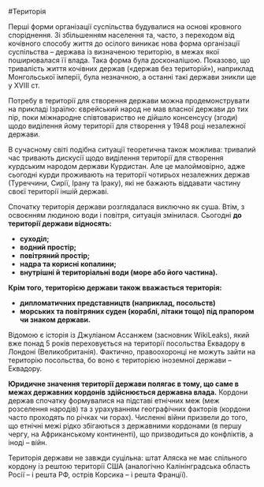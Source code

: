 #Територія

<p>Перші форми організації суспільства будувалися на основі кровного споріднення. Зі збільшенням населення та, часто, з переходом від кочівного способу життя до осілого виникає нова форма організації суспільства &ndash; держава із визначеною територію, в межах якої поширювалася її влада. Така форма була досконалішою. Показово, що тривалість життя кочівних держав (&laquo;держав без територій&raquo;), наприклад Монгольської імперії, була незначною, а останні такі держави зникли ще у ХVIII ст.</p>
<p>Потребу в території для створення держави можна продемонструвати на прикладі Ізраїлю: єврейський народ не мав власної держави до тих пір, поки міжнародне співтовариство не дійшло консенсусу (згоди) щодо виділення йому території для створення у 1948 році незалежної держави. </p>
<p>В сучасному світі подібна ситуації теоретична також можлива: тривалий час тривають дискусії щодо виділення території для створення курдським народом держави Курдистан. Але це малоймовірно, адже сьогодні курди проживають на території чотирьох незалежних держав (Туреччини, Сирії, Ірану та Іраку), які не бажають віддавати частину своєї території іншій державі.</p>
<p>Спочатку територія держави розглядалася виключно як суша. Втім, з освоєнням людиною води і повітря, ситуація змінилася. Сьогодні <strong>до території держави відносять: </strong></p>
<ul>
<li><strong>суходіл;</strong></li>
<li><strong>водний простір;</strong></li>
<li><strong>повітряний простір;</strong></li>
<li><strong>надра та корисні копалини; </strong></li>
<li><strong>внутрішні й територіальні води (море або його частина).</strong></li>
</ul>
<p><strong>Крім того, територією держави також вважається територія:</strong></p>
<ul>
<li><strong>дипломатичних представництв (наприклад, посольств)</strong></li>
<li><strong>морських та повітряних суден (кораблі, літаки тощо) під прапором чи знаком держави.</strong></li>
</ul>
<p>Відомою є історія із Джуліаном Ассанжем (засновник WikiLeaks), який вже понад 5 років переховується на території посольства Еквадору в Лондоні (Великобританія). Фактично, правоохоронці не можуть зайти на територію посольства, бо воно є територією іноземної держави &ndash; Еквадору.</p>
<p><strong>Юридичне значення території держави полягає в тому, що саме в межах державних кордонів здійснюється державна влада.</strong> Кордони держав спочатку формувалися на підставі етнічних меж (меж розселення народів) та з урахуванням географічних факторів (кордони часто проходять по річках чи горах). Численні війни призвели до того, що етнічні межі рідко збігаються з державними кордонами (в першу чергу, на Африканському континенті), що призводиться до конфліктів, а іноді &ndash; війн.</p>
<p>Територія держави не завжди суцільна: штат Аляска не має спільного кордону із рештою території США (аналогічно Калінінградська область Росії &ndash; і решта РФ, острів Корсика &ndash; і решта Франції).</p>
